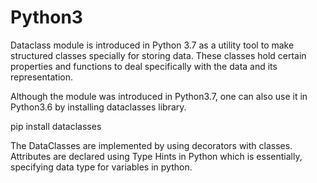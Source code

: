 # Python3

Dataclass module is introduced in Python 3.7 as a utility tool to make structured classes specially for storing data. These classes hold certain properties and functions to deal specifically with the data and its representation.

Although the module was introduced in Python3.7, one can also use it in Python3.6 by installing dataclasses library. 

pip install dataclasses


The DataClasses are implemented by using decorators with classes. Attributes are declared using Type Hints in Python which is essentially, specifying data type for variables in python.
